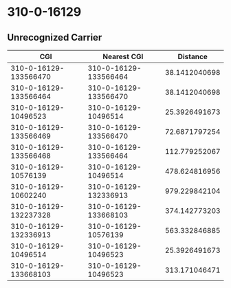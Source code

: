 # 310-0-16129
## Unrecognized Carrier


| CGI | Nearest CGI | Distance |
|-----|-------------|----------|
| 310-0-16129-133566470 | 310-0-16129-133566464 | 38.1412040698 |
| 310-0-16129-133566464 | 310-0-16129-133566470 | 38.1412040698 |
| 310-0-16129-10496523 | 310-0-16129-10496514 | 25.3926491673 |
| 310-0-16129-133566469 | 310-0-16129-133566470 | 72.6871797254 |
| 310-0-16129-133566468 | 310-0-16129-133566464 | 112.779252067 |
| 310-0-16129-10576139 | 310-0-16129-10496514 | 478.624816956 |
| 310-0-16129-10602240 | 310-0-16129-132336913 | 979.229842104 |
| 310-0-16129-132237328 | 310-0-16129-133668103 | 374.142773203 |
| 310-0-16129-132336913 | 310-0-16129-10576139 | 563.332846885 |
| 310-0-16129-10496514 | 310-0-16129-10496523 | 25.3926491673 |
| 310-0-16129-133668103 | 310-0-16129-10496523 | 313.171046471 |
